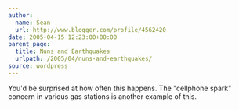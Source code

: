 ```yaml
---
author:
  name: Sean
  url: http://www.blogger.com/profile/4562420
date: 2005-04-15 12:23:00+00:00
parent_page:
  title: Nuns and Earthquakes
  urlpath: /2005/04/nuns-and-earthquakes/
source: wordpress
---
```


You'd be surprised at how often this happens. The "cellphone spark" concern in  various gas stations is another example of this.